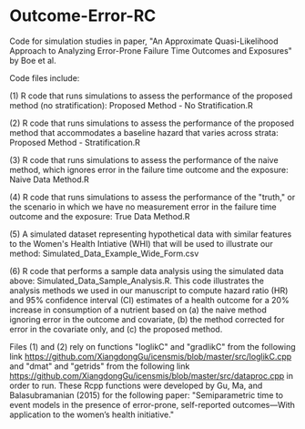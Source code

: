 # Outcome-Error-RC
Code for simulation studies in paper, "An Approximate Quasi-Likelihood Approach to Analyzing Error-Prone Failure Time Outcomes and Exposures" by Boe et al.

Code files include:

(1) R code that runs simulations to assess the performance of the proposed method (no stratification): Proposed Method - No Stratification.R

(2) R code that runs simulations to assess the performance of the proposed method that accommodates a baseline hazard that varies across strata: Proposed Method - Stratification.R

(3) R code that runs simulations to assess the performance of the naive method, which ignores error in the failure time outcome and the exposure: Naive Data Method.R

(4) R code that runs simulations to assess the performance of the "truth," or the scenario in which we have no measurement error in the failure time outcome and the exposure: True Data Method.R

(5) A simulated dataset representing hypothetical data with similar features to the Women's Health Intiative (WHI) that will be used to illustrate our method: Simulated_Data_Example_Wide_Form.csv

(6) R code that performs a sample data analysis using the simulated data above: Simulated_Data_Sample_Analysis.R. This code illustrates the analysis methods we used in our manuscript to compute hazard ratio (HR) and 95% confidence interval (CI) estimates of a health outcome for a 20% increase in consumption of a nutrient based on (a) the naive method ignoring error in the outcome and covariate, (b) the method corrected for error in the covariate only, and (c) the proposed method. 

Files (1) and (2) rely on functions "loglikC" and "gradlikC" from the following link https://github.com/XiangdongGu/icensmis/blob/master/src/loglikC.cpp and "dmat" and "getrids" from the following link https://github.com/XiangdongGu/icensmis/blob/master/src/dataproc.cpp in order to run. These Rcpp functions were developed by Gu, Ma, and Balasubramanian (2015) for the following paper: "Semiparametric time to event models in the presence of error-prone, self-reported outcomes—With application to the women’s health initiative."
